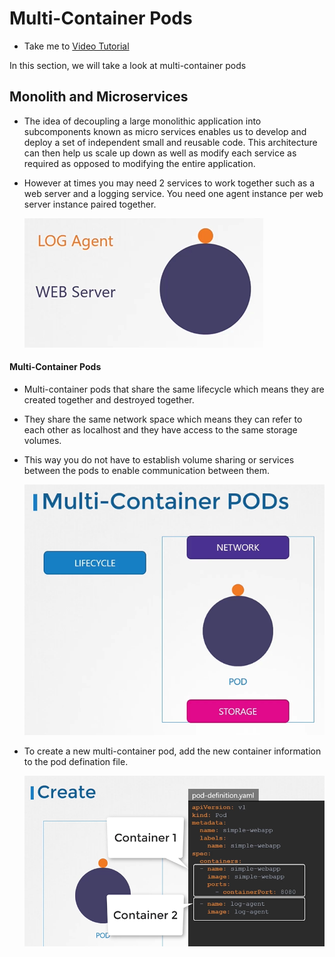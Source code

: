 # Multi-Container Pods
  - Take me to [Video Tutorial](https://kodekloud.com/courses/539883/lectures/10589155)

In this section, we will take a look at multi-container pods

## Monolith and Microservices
- The idea of decoupling a large monolithic application into subcomponents known as micro services enables us to develop and deploy a set of independent small and reusable code. This architecture can then help us scale up down as well as modify each service as required as opposed to modifying the entire application.
- However at times you may need 2 services to work together such as a web server and a logging service. You need one agent instance per web server instance paired together.

  ![loga](../../images/loga.PNG)
  
#### Multi-Container Pods
- Multi-container pods that share the same lifecycle which means they are created together and destroyed together. 
- They share the same network space which means they can refer to each other as localhost and they have access to the same storage volumes.
- This way you do not have to establish volume sharing or services between the pods to enable communication between them.

  ![mcp](../../images/mcp.PNG)
  
- To create a new multi-container pod, add the new container information to the pod defination file.
 
  ![mcpc](../../images/mcpc.PNG)
 
